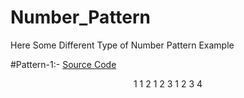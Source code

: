 # Number_Pattern

Here Some Different Type of Number Pattern Example

#Pattern-1:- [Source Code](https://github.com/Mahendra710/Number_Pattern/blob/main/7.1-Number%20Pattern.py)   
<p align="center"> 1    
                   1 2  
                   1 2 3  
                   1 2 3 4  
 </p>
